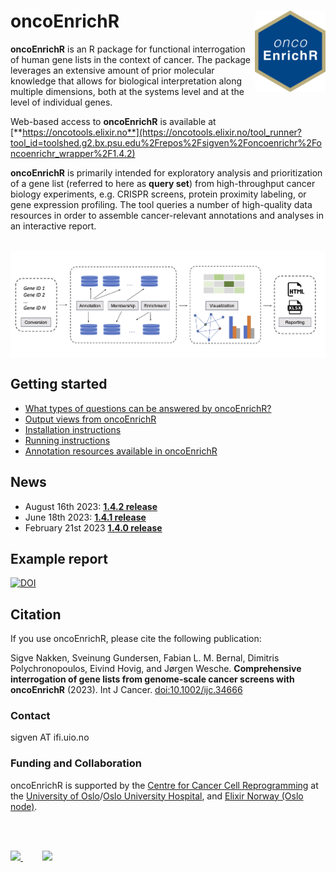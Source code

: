 # oncoEnrichR <a href="https://sigven.github.io/oncoEnrichR/"><img src="man/figures/logo.png" align="right" height="130" width="113"/></a>

**oncoEnrichR** is an R package for functional interrogation of human gene lists in the context of cancer. The package leverages an extensive amount of prior molecular knowledge that allows for biological interpretation along multiple dimensions, both at the systems level and at the level of individual genes.

Web-based access to **oncoEnrichR** is available at [**https://oncotools.elixir.no**](https://oncotools.elixir.no/tool_runner?tool_id=toolshed.g2.bx.psu.edu%2Frepos%2Fsigven%2Foncoenrichr%2Foncoenrichr_wrapper%2F1.4.2)

**oncoEnrichR** is primarily intended for exploratory analysis and prioritization of a gene list (referred to here as **query set**) from high-throughput cancer biology experiments, e.g. CRISPR screens, protein proximity labeling, or gene expression profiling. The tool queries a number of high-quality data resources in order to assemble cancer-relevant annotations and analyses in an interactive report.

<br>

<img src="man/figures/oncoenrichr_overview.png" align="center" border="0"/>

## Getting started

-   [What types of questions can be answered by oncoEnrichR?](https://sigven.github.io/oncoEnrichR/index.html#questions-adressed-by-oncoenrichr)
-   [Output views from oncoEnrichR](https://sigven.github.io/oncoEnrichR/articles/output.html)
-   [Installation instructions](https://sigven.github.io/oncoEnrichR/articles/installation.html)
-   [Running instructions](https://sigven.github.io/oncoEnrichR/articles/running.html)
-   [Annotation resources available in oncoEnrichR](https://sigven.github.io/oncoEnrichR/articles/annotation_resources.html)

## News

-   August 16th 2023: [**1.4.2 release**](https://sigven.github.io/oncoEnrichR/articles/CHANGELOG.html#version-1-4-2)
-   June 18th 2023: [**1.4.1 release**](https://sigven.github.io/oncoEnrichR/articles/CHANGELOG.html#version-1-4-1)
-   February 21st 2023 [**1.4.0 release**](https://sigven.github.io/oncoEnrichR/articles/CHANGELOG.html#version-1-4-0)

## Example report

<a href="https://doi.org/10.5281/zenodo.8247877"><img src="https://zenodo.org/badge/DOI/10.5281/zenodo.8247877.svg" alt="DOI"/></a>

## Citation

If you use oncoEnrichR, please cite the following publication:

Sigve Nakken, Sveinung Gundersen, Fabian L. M. Bernal, Dimitris Polychronopoulos, Eivind Hovig, and Jørgen Wesche. **Comprehensive interrogation of gene lists from genome-scale cancer screens with oncoEnrichR** (2023). Int J Cancer. [doi:10.1002/ijc.34666](https://doi.org/10.1002/ijc.34666)

### Contact

sigven AT ifi.uio.no

### Funding and Collaboration

oncoEnrichR is supported by the [Centre for Cancer Cell Reprogramming](https://www.med.uio.no/cancell/english/) at the [University of Oslo](https://www.uio.no)/[Oslo University Hospital](https://radium.no), and [Elixir Norway (Oslo node)](https://elixir.no/organization/organisation/elixir-uio).

<br> <br>

<p float="left">
  <a href="https://www.med.uio.no/cancell/english/">
     <img src="man/figures/can-cell.png" width="150" >
  </a>
  &nbsp;&nbsp;&nbsp;&nbsp;&nbsp;&nbsp;&nbsp;
  <a href="https://elixir.no/organization/organisation/elixir-uio">
     <img src="man/figures/elixir_norway.png" width="200" />
  </a>
</p>
